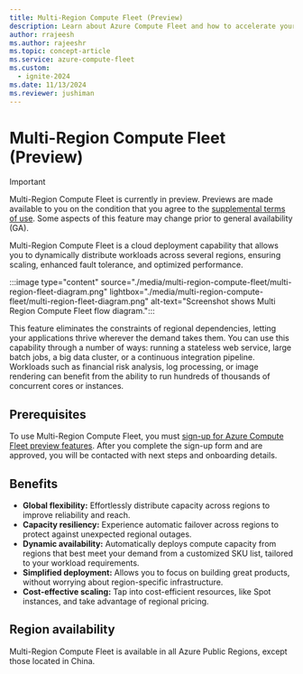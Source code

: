 ```yaml
---
title: Multi-Region Compute Fleet (Preview)
description: Learn about Azure Compute Fleet and how to accelerate your access to Azure's capacity through multi-region deployment.
author: rrajeesh
ms.author: rajeeshr
ms.topic: concept-article
ms.service: azure-compute-fleet
ms.custom:
  - ignite-2024
ms.date: 11/13/2024
ms.reviewer: jushiman
---
```


# Multi-Region Compute Fleet (Preview)

> [!IMPORTANT]
> Multi-Region Compute Fleet is currently in preview. Previews are made available to you on the condition that you agree to the [supplemental terms of use](https://azure.microsoft.com/support/legal/preview-supplemental-terms/). Some aspects of this feature may change prior to general availability (GA). 

Multi-Region Compute Fleet is a cloud deployment capability that allows you to dynamically distribute workloads across several regions, ensuring scaling, enhanced fault tolerance, and optimized performance. 

:::image type="content" source="./media/multi-region-compute-fleet/multi-region-fleet-diagram.png" lightbox="./media/multi-region-compute-fleet/multi-region-fleet-diagram.png" alt-text="Screenshot shows Multi Region Compute Fleet flow diagram.":::

This feature eliminates the constraints of regional dependencies, letting your applications thrive wherever the demand takes them.  You can use this capability through a number of ways: running a stateless web service, large batch jobs, a big data cluster, or a continuous integration pipeline. Workloads such as financial risk analysis, log processing, or image rendering can benefit from the ability to run hundreds of thousands of concurrent cores or instances.

## Prerequisites
 
To use Multi-Region Compute Fleet, you must [sign-up for Azure Compute Fleet preview features](https://forms.office.com/pages/responsepage.aspx?id=v4j5cvGGr0GRqy180BHbRyYHv8J_khRKqQeYhVEgwSVUMFU1V0M0WU9ZNlA3UFA1SzdIUVY0TEVYSS4u&origin=lprLink&route=shorturl). After you complete the sign-up form and are approved, you will be contacted with next steps and onboarding details. 

## Benefits

- **Global flexibility:** Effortlessly distribute capacity across regions to improve reliability and reach.
- **Capacity resiliency:** Experience automatic failover across regions to protect against unexpected regional outages.
- **Dynamic availability:** Automatically deploys compute capacity from regions that best meet your demand from a customized SKU list, tailored to your workload requirements. 
- **Simplified deployment:** Allows you to focus on building great products, without worrying about region-specific infrastructure.
- **Cost-effective scaling:** Tap into cost-efficient resources, like Spot instances, and take advantage of regional pricing.
  
## Region availability

Multi-Region Compute Fleet is available in all Azure Public Regions, except those located in China. 
